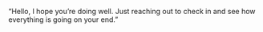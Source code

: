 “Hello, I hope you’re doing well. Just reaching out 
to check in and see how everything is going on your end.”